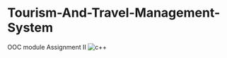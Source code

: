 # Tourism-And-Travel-Management-System
OOC module Assignment II
![c++](https://user-images.githubusercontent.com/95935466/173269873-5d873fc5-1901-4c6e-8cb2-91bfd0b3afe9.jpg)

